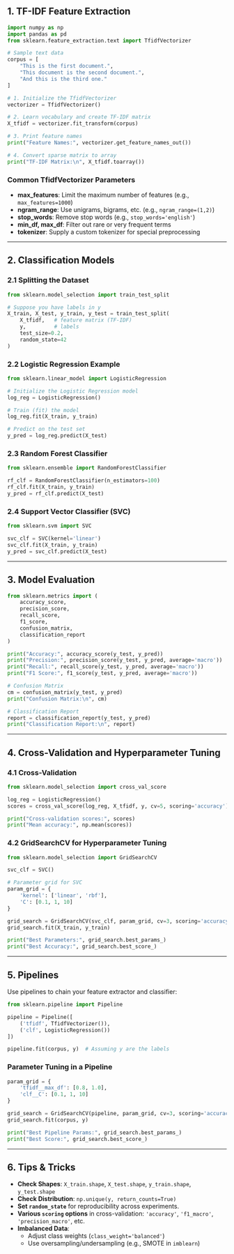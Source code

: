 ## 1. TF-IDF Feature Extraction

```python
import numpy as np
import pandas as pd
from sklearn.feature_extraction.text import TfidfVectorizer

# Sample text data
corpus = [
    "This is the first document.",
    "This document is the second document.",
    "And this is the third one."
]

# 1. Initialize the TfidfVectorizer
vectorizer = TfidfVectorizer()

# 2. Learn vocabulary and create TF-IDF matrix
X_tfidf = vectorizer.fit_transform(corpus)

# 3. Print feature names
print("Feature Names:", vectorizer.get_feature_names_out())

# 4. Convert sparse matrix to array
print("TF-IDF Matrix:\n", X_tfidf.toarray())
```

### Common TfidfVectorizer Parameters

- **max_features**: Limit the maximum number of features (e.g., `max_features=1000`)
- **ngram_range**: Use unigrams, bigrams, etc. (e.g., `ngram_range=(1,2)`)
- **stop_words**: Remove stop words (e.g., `stop_words='english'`)
- **min_df, max_df**: Filter out rare or very frequent terms
- **tokenizer**: Supply a custom tokenizer for special preprocessing

---

## 2. Classification Models

### 2.1 Splitting the Dataset

```python
from sklearn.model_selection import train_test_split

# Suppose you have labels in y
X_train, X_test, y_train, y_test = train_test_split(
    X_tfidf,   # feature matrix (TF-IDF)
    y,         # labels
    test_size=0.2,
    random_state=42
)
```

### 2.2 Logistic Regression Example

```python
from sklearn.linear_model import LogisticRegression

# Initialize the Logistic Regression model
log_reg = LogisticRegression()

# Train (fit) the model
log_reg.fit(X_train, y_train)

# Predict on the test set
y_pred = log_reg.predict(X_test)
```

### 2.3 Random Forest Classifier

```python
from sklearn.ensemble import RandomForestClassifier

rf_clf = RandomForestClassifier(n_estimators=100)
rf_clf.fit(X_train, y_train)
y_pred = rf_clf.predict(X_test)
```

### 2.4 Support Vector Classifier (SVC)

```python
from sklearn.svm import SVC

svc_clf = SVC(kernel='linear')
svc_clf.fit(X_train, y_train)
y_pred = svc_clf.predict(X_test)
```

---

## 3. Model Evaluation

```python
from sklearn.metrics import (
    accuracy_score,
    precision_score,
    recall_score,
    f1_score,
    confusion_matrix,
    classification_report
)

print("Accuracy:", accuracy_score(y_test, y_pred))
print("Precision:", precision_score(y_test, y_pred, average='macro'))
print("Recall:", recall_score(y_test, y_pred, average='macro'))
print("F1 Score:", f1_score(y_test, y_pred, average='macro'))

# Confusion Matrix
cm = confusion_matrix(y_test, y_pred)
print("Confusion Matrix:\n", cm)

# Classification Report
report = classification_report(y_test, y_pred)
print("Classification Report:\n", report)
```

---

## 4. Cross-Validation and Hyperparameter Tuning

### 4.1 Cross-Validation

```python
from sklearn.model_selection import cross_val_score

log_reg = LogisticRegression()
scores = cross_val_score(log_reg, X_tfidf, y, cv=5, scoring='accuracy')

print("Cross-validation scores:", scores)
print("Mean accuracy:", np.mean(scores))
```

### 4.2 GridSearchCV for Hyperparameter Tuning

```python
from sklearn.model_selection import GridSearchCV

svc_clf = SVC()

# Parameter grid for SVC
param_grid = {
    'kernel': ['linear', 'rbf'],
    'C': [0.1, 1, 10]
}

grid_search = GridSearchCV(svc_clf, param_grid, cv=3, scoring='accuracy')
grid_search.fit(X_train, y_train)

print("Best Parameters:", grid_search.best_params_)
print("Best Accuracy:", grid_search.best_score_)
```

---

## 5. Pipelines

Use pipelines to chain your feature extractor and classifier:

```python
from sklearn.pipeline import Pipeline

pipeline = Pipeline([
    ('tfidf', TfidfVectorizer()),
    ('clf', LogisticRegression())
])

pipeline.fit(corpus, y)  # Assuming y are the labels
```

### Parameter Tuning in a Pipeline

```python
param_grid = {
    'tfidf__max_df': [0.8, 1.0],
    'clf__C': [0.1, 1, 10]
}

grid_search = GridSearchCV(pipeline, param_grid, cv=3, scoring='accuracy')
grid_search.fit(corpus, y)

print("Best Pipeline Params:", grid_search.best_params_)
print("Best Score:", grid_search.best_score_)
```

---

## 6. Tips & Tricks

- **Check Shapes**: `X_train.shape`, `X_test.shape`, `y_train.shape`, `y_test.shape`
- **Check Distribution**: `np.unique(y, return_counts=True)`  
- **Set `random_state`** for reproducibility across experiments.
- **Various `scoring` options** in cross-validation: `'accuracy'`, `'f1_macro'`, `'precision_macro'`, etc.
- **Imbalanced Data**: 
  - Adjust class weights (`class_weight='balanced'`)  
  - Use oversampling/undersampling (e.g., SMOTE in `imblearn`)
